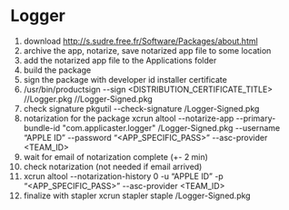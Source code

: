 # Logger


1. download http://s.sudre.free.fr/Software/Packages/about.html
2. archive the app, notarize, save notarized app file to some location
3. add the notarized app file to the Applications folder
4. build the package
5. sign the package with developer id installer certificate
6. /usr/bin/productsign --sign <DISTRIBUTION_CERTIFICATE_TITLE> //Logger.pkg //Logger-Signed.pkg
7. check signature
   pkgutil --check-signature /Logger-Signed.pkg
8. notarization for the package
   xcrun altool --notarize-app --primary-bundle-id "com.applicaster.logger" /Logger-Signed.pkg --username “APPLE ID” --password “<APP_SPECIFIC_PASS>” --asc-provider <TEAM_ID>
9. wait for email of notarization complete (+- 2 min)
10. check notarization (not needed if email arrived)
11. xcrun altool --notarization-history 0 -u “APPLE ID” -p “<APP_SPECIFIC_PASS>” --asc-provider <TEAM_ID>
12. finalize with stapler
    xcrun stapler staple /Logger-Signed.pkg
